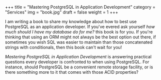 +++
title = "Mastering PostgreSQL in Application Development"
category = "Services"
img = "book.jpg"
draft = false
weight = 1
+++

I am writing a book to share my knowledge about how to best use PostgreSQL
as an application developer. If you've evered ask yourself *how much should
I have my database do for me?* this book is for you. If you're thinking that
using an ORM might not always be the best option out there, if sometimes you
wish SQL was easier to maintain than those concatenated strings with
conditionals, then this book can't wait for you!

*Mastering PostgreSQL in Application Development* is answering practical
questions every developer is confronted to when using PostgreSQL. For
instance, should PostgreSQL be a convenient remote storage facility, or is
there something more to it that comes with those ACID properties?
